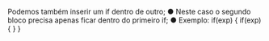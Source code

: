 Podemos também inserir um if dentro de outro; ● Neste caso o segundo bloco precisa apenas ficar dentro do primeiro if; ● Exemplo: if(exp) { if(exp) { } }